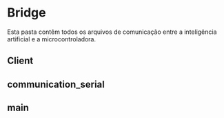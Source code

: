 # Bridge

Esta pasta contêm todos os arquivos de comunicação entre a inteligência artificial e a microcontroladora.

## Client 

## communication_serial

## main